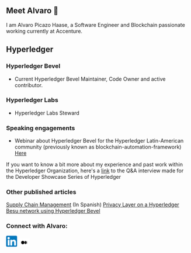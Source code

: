 ## Meet Alvaro 👋

I am Alvaro Picazo Haase, a Software Engineer and Blockchain passionate working currently at Accenture.


## Hyperledger 
### Hyperledger Bevel
- Current Hyperledger Bevel Maintainer, Code Owner and active contributor.
### Hyperledger Labs
- Hyperledger Labs Steward
### Speaking engagements
- Webinar about Hyperledger Bevel for the Hyperledger Latin-American community (previously known as blockchain-automation-framework) [Here](https://www.youtube.com/watch?v=Q0mA_SuqJTs)



If you want to know a bit more about my experience and past work within the Hyperledger Organization, here's a [link](https://www.hyperledger.org/blog/developer-showcase-series-alvaro-picazo-haase-blockchain-engineer-accenture) to the Q&A interview made for the Developer Showcase Series of Hyperledger

### Other published articles
[Supply Chain Management](https://www.periodistadigital.com/economia/bolsa/20240704/casos-blockchain-supply-chain-management-son-beneficios-noticia-689405009416/) (In Spanish)
[Privacy Layer on a Hyperledger Besu network using Hyperledger Bevel](https://www.lfdecentralizedtrust.org/blog/using-hyperledger-bevel-to-add-a-privacy-layer-to-permissioned-besu-networks)

### Connect with Alvaro:

<a href="https://www.linkedin.com/in/apicazohaase"><img src="static/assets/img/LinkedIn.png" width="30"/></a>
<a href="https://medium.com/@alvaropicazo"><img src="static/assets/img/Medium-new.png"  width="30" /></a>
<!--
**alvaropicazo/alvaropicazo** is a ✨ _special_ ✨ repository because its `README.md` (this file) appears on your GitHub profile.

Here are some ideas to get you started:

- 🔭 I’m currently working on ...
- 🌱 I’m currently learning ...
- 👯 I’m looking to collaborate on ...
- 🤔 I’m looking for help with ...
- 💬 Ask me about ...
- 📫 How to reach me: ...
- 😄 Pronouns: ...
- ⚡ Fun fact: ...
-->
